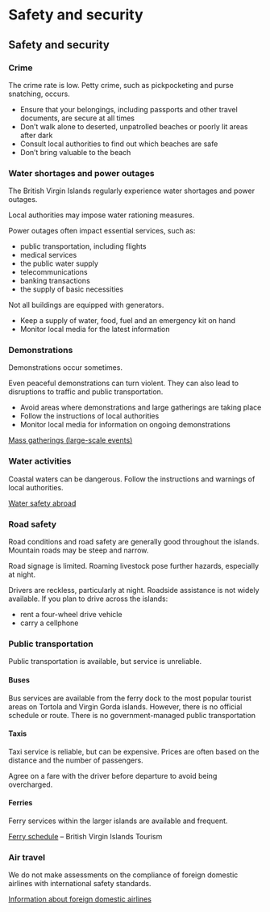 # Safety and security

## Safety and security

### Crime

The crime rate is low. Petty crime, such as pickpocketing and purse snatching, occurs.

* Ensure that your belongings, including passports and other travel documents, are secure at all times
* Don’t walk alone to deserted, unpatrolled beaches or poorly lit areas after dark
* Consult local authorities to find out which beaches are safe
* Don’t bring valuable to the beach

### Water shortages and power outages

The British Virgin Islands regularly experience water shortages and power outages.

Local authorities may impose water rationing measures.

Power outages often impact essential services, such as:

* public transportation, including flights
* medical services
* the public water supply
* telecommunications
* banking transactions
* the supply of basic necessities

Not all buildings are equipped with generators.

* Keep a supply of water, food, fuel and an emergency kit on hand
* Monitor local media for the latest information

### Demonstrations

Demonstrations occur sometimes.

Even peaceful demonstrations can turn violent. They can also lead to disruptions to traffic and public transportation.

* Avoid areas where demonstrations and large gatherings are taking place
* Follow the instructions of local authorities
* Monitor local media for information on ongoing demonstrations

[Mass gatherings (large-scale events)](https://travel.gc.ca/travelling/health-safety/mass-gatherings)

### Water activities

Coastal waters can be dangerous. Follow the instructions and warnings of local authorities.

[Water safety abroad](https://travel.gc.ca/travelling/health-safety/water-safety)

### Road safety

Road conditions and road safety are generally good throughout the islands. Mountain roads may be steep and narrow.

Road signage is limited. Roaming livestock pose further hazards, especially at night.

Drivers are reckless, particularly at night. Roadside assistance is not widely available. If you plan to drive across the islands:

* rent a four-wheel drive vehicle
* carry a cellphone

### Public transportation

Public transportation is available, but service is unreliable.

#### Buses

Bus services are available from the ferry dock to the most popular tourist areas on Tortola and Virgin Gorda islands. However, there is no official schedule or route. There is no government-managed public transportation

#### Taxis

Taxi service is reliable, but can be expensive. Prices are often based on the distance and the number of passengers.

Agree on a fare with the driver before departure to avoid being overcharged.

#### Ferries

Ferry services within the larger islands are available and frequent.

[Ferry schedule](https://www.bvitourism.com/inter-island-ferries "Ferry schedule") – British Virgin Islands Tourism

### Air travel

We do not make assessments on the compliance of foreign domestic airlines with international safety standards.

[Information about foreign domestic airlines](https://travel.gc.ca/air/in-flight-safety#other)